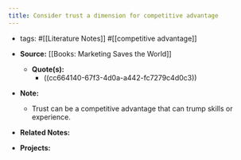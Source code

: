 ```yaml
---
title: Consider trust a dimension for competitive advantage
---
```


- tags: #[[Literature Notes]] #[[competitive advantage]]

- **Source:** [[Books: Marketing Saves the World]]
	 - **Quote(s):**
		 - ((cc664140-67f3-4d0a-a442-fc7279c4d0c3))

- **Note:**
	 - Trust can be a competitive advantage that can trump skills or experience. 

- **Related Notes:**

- **Projects:**
